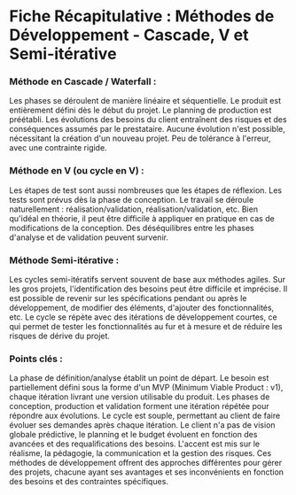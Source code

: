 # Fiche Récapitulative : Méthodes de Développement - Cascade, V et Semi-itérative

### Méthode en Cascade / Waterfall :

Les phases se déroulent de manière linéaire et séquentielle.
Le produit est entièrement défini dès le début du projet.
Le planning de production est préétabli.
Les évolutions des besoins du client entraînent des risques et des conséquences assumés par le prestataire.
Aucune évolution n'est possible, nécessitant la création d'un nouveau projet.
Peu de tolérance à l'erreur, avec une contrainte rigide.

### Méthode en V (ou cycle en V) :

Les étapes de test sont aussi nombreuses que les étapes de réflexion.
Les tests sont prévus dès la phase de conception.
Le travail se déroule naturellement : réalisation/validation, réalisation/validation, etc.
Bien qu'idéal en théorie, il peut être difficile à appliquer en pratique en cas de modifications de la conception.
Des déséquilibres entre les phases d'analyse et de validation peuvent survenir.

### Méthode Semi-itérative :

Les cycles semi-itératifs servent souvent de base aux méthodes agiles.
Sur les gros projets, l'identification des besoins peut être difficile et imprécise.
Il est possible de revenir sur les spécifications pendant ou après le développement, de modifier des éléments, d'ajouter des fonctionnalités, etc.
Le cycle se répète avec des itérations de développement courtes, ce qui permet de tester les fonctionnalités au fur et à mesure et de réduire les risques de dérive du projet.

### Points clés :

La phase de définition/analyse établit un point de départ.
Le besoin est partiellement défini sous la forme d'un MVP (Minimum Viable Product : v1), chaque itération livrant une version utilisable du produit.
Les phases de conception, production et validation forment une itération répétée pour répondre aux évolutions.
Le cycle est souple, permettant au client de faire évoluer ses demandes après chaque itération.
Le client n'a pas de vision globale prédictive, le planning et le budget évoluent en fonction des avancées et des requalifications des besoins.
L'accent est mis sur le réalisme, la pédagogie, la communication et la gestion des risques.
Ces méthodes de développement offrent des approches différentes pour gérer des projets, chacune ayant ses avantages et ses inconvénients en fonction des besoins et des contraintes spécifiques.
